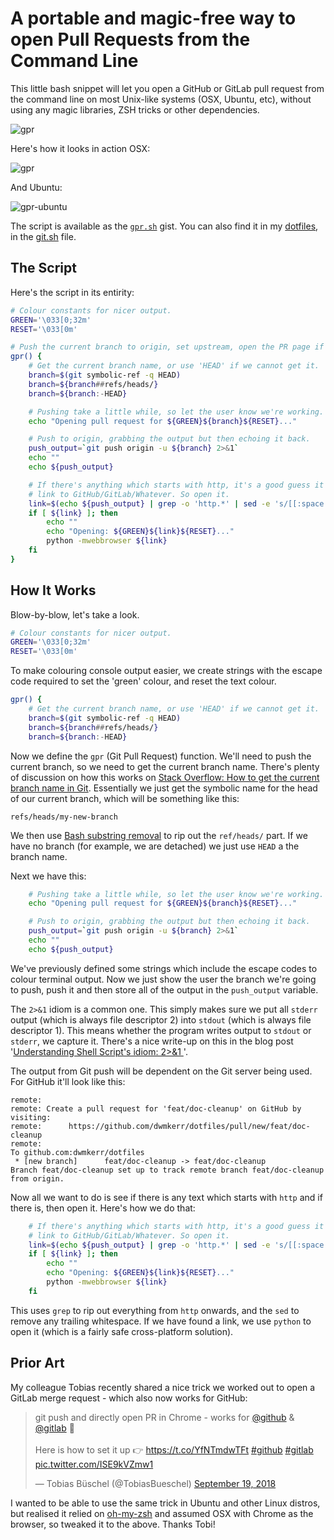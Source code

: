 # A portable and magic-free way to open Pull Requests from the Command Line

This little bash snippet will let you open a GitHub or GitLab pull request from the command line on most Unix-like systems (OSX, Ubuntu, etc), without using any magic libraries, ZSH tricks or other dependencies.

![gpr](/content/images/2018/10/gpr.png)

Here's how it looks in action OSX:

![gpr](/content/images/2018/10/gpr.gif)

And Ubuntu:

![gpr-ubuntu](/content/images/2018/10/gpr-ubuntu.gif)

The script is available as the [`gpr.sh`](https://gist.github.com/dwmkerr/bae3fdca2d7208ec5d0008911d79b47d) gist. You can also find it in my [dotfiles](https://github.com/dwmkerr/dotfiles), in the [git.sh](https://github.com/dwmkerr/dotfiles/blob/master/profile/git.sh) file.

## The Script

Here's the script in its entirity:

```bash
# Colour constants for nicer output.
GREEN='\033[0;32m'
RESET='\033[0m'

# Push the current branch to origin, set upstream, open the PR page if possible.
gpr() {
    # Get the current branch name, or use 'HEAD' if we cannot get it.
    branch=$(git symbolic-ref -q HEAD)
    branch=${branch##refs/heads/}
    branch=${branch:-HEAD}

    # Pushing take a little while, so let the user know we're working.
    echo "Opening pull request for ${GREEN}${branch}${RESET}..."

    # Push to origin, grabbing the output but then echoing it back.
    push_output=`git push origin -u ${branch} 2>&1`
    echo ""
    echo ${push_output}

    # If there's anything which starts with http, it's a good guess it'll be a
    # link to GitHub/GitLab/Whatever. So open it.
    link=$(echo ${push_output} | grep -o 'http.*' | sed -e 's/[[:space:]]*$//')
    if [ ${link} ]; then
        echo ""
        echo "Opening: ${GREEN}${link}${RESET}..."
        python -mwebbrowser ${link}
    fi
}
```

## How It Works

Blow-by-blow, let's take a look.

```bash
# Colour constants for nicer output.
GREEN='\033[0;32m'
RESET='\033[0m'
```

To make colouring console output easier, we create strings with the escape code required to set the 'green' colour, and reset the text colour.

```bash
gpr() {
    # Get the current branch name, or use 'HEAD' if we cannot get it.
    branch=$(git symbolic-ref -q HEAD)
    branch=${branch##refs/heads/}
    branch=${branch:-HEAD}
```

Now we define the `gpr` (Git Pull Request) function. We'll need to push the current branch, so we need to get the current branch name. There's plenty of discussion on how this works on [Stack Overflow: How to get the current branch name in Git](https://stackoverflow.com/questions/6245570/how-to-get-the-current-branch-name-in-git). Essentially we just get the symbolic name for the head of our current branch, which will be something like this:

```
refs/heads/my-new-branch
```

We then use [Bash substring removal](https://www.tldp.org/LDP/abs/html/string-manipulation.html) to rip out the `ref/heads/` part. If we have no branch (for example, we are detached) we just use `HEAD` a the branch name.

Next we have this:

```bash
    # Pushing take a little while, so let the user know we're working.
    echo "Opening pull request for ${GREEN}${branch}${RESET}..."

    # Push to origin, grabbing the output but then echoing it back.
    push_output=`git push origin -u ${branch} 2>&1`
    echo ""
    echo ${push_output}
```

We've previously defined some strings which include the escape codes to colour terminal output. Now we just show the user the branch we're going to push, push it and then store all of the output in the `push_output` variable.

The `2>&1` idiom is a common one. This simply makes sure we put all `stderr` output (which is always file descriptor 2) into `stdout` (which is always file descriptor 1). This means whether the program writes output to `stdout` or `stderr`, we capture it. There's a nice write-up on this in the blog post '[Understanding Shell Script's idiom: 2>&1
](https://www.brianstorti.com/understanding-shell-script-idiom-redirect/)'.

The output from Git push will be dependent on the Git server being used. For GitHub it'll look like this:

```
remote:
remote: Create a pull request for 'feat/doc-cleanup' on GitHub by visiting:
remote:      https://github.com/dwmkerr/dotfiles/pull/new/feat/doc-cleanup
remote:
To github.com:dwmkerr/dotfiles
 * [new branch]      feat/doc-cleanup -> feat/doc-cleanup
Branch feat/doc-cleanup set up to track remote branch feat/doc-cleanup from origin.
```

Now all we want to do is see if there is any text which starts with `http` and if there is, then open it. Here's how we do that:

```bash
    # If there's anything which starts with http, it's a good guess it'll be a
    # link to GitHub/GitLab/Whatever. So open it.
    link=$(echo ${push_output} | grep -o 'http.*' | sed -e 's/[[:space:]]*$//')
    if [ ${link} ]; then
        echo ""
        echo "Opening: ${GREEN}${link}${RESET}..."
        python -mwebbrowser ${link}
    fi
```

This uses `grep` to rip out everything from `http` onwards, and the `sed` to remove any trailing whitespace. If we have found a link, we use `python` to open it (which is a fairly safe cross-platform solution).

## Prior Art

My colleague Tobias recently shared a nice trick we worked out to open a GitLab merge request - which also now works for GitHub:

<blockquote class="twitter-tweet" data-lang="en"><p lang="en" dir="ltr">git push and directly open PR in Chrome - works for <a href="https://twitter.com/github?ref_src=twsrc%5Etfw">@github</a> &amp; <a href="https://twitter.com/gitlab?ref_src=twsrc%5Etfw">@gitlab</a> 🚀<br><br>Here is how to set it up 👉 <a href="https://t.co/YfNTmdwTFt">https://t.co/YfNTmdwTFt</a> <a href="https://twitter.com/hashtag/github?src=hash&amp;ref_src=twsrc%5Etfw">#github</a> <a href="https://twitter.com/hashtag/gitlab?src=hash&amp;ref_src=twsrc%5Etfw">#gitlab</a> <a href="https://t.co/ISE9kVZmw1">pic.twitter.com/ISE9kVZmw1</a></p>&mdash; Tobias Büschel (@TobiasBueschel) <a href="https://twitter.com/TobiasBueschel/status/1042452158430502915?ref_src=twsrc%5Etfw">September 19, 2018</a></blockquote>
<script async src="https://platform.twitter.com/widgets.js" charset="utf-8"></script>

I wanted to be able to use the same trick in Ubuntu and other Linux distros, but realised it relied on [oh-my-zsh](https://github.com/robbyrussell/oh-my-zsh) and assumed OSX with Chrome as the browser, so tweaked it to the above. Thanks Tobi!
